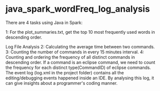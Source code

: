 # java_spark_wordFreq_log_analysis

There are 4 tasks using Java in Spark:

1: For the plot_summaries.txt, get the top 10 most frequently used words in descending order. 

Log File Analysis
2: Calculating the average time between two commands. 
3: Counting the number of commands in every 15 minutes interval.
4: Counting and ordering the frequency of all distinct commands in descending order. If a command is an eclipse command, we need to count the frequency for each distinct type(CommandID) of eclipse commands.
The event log (log.xml in the project folder) contains all the editing/debugging events happened inside an IDE. By analysing this log, it can give insights about a programmer's coding manner.
